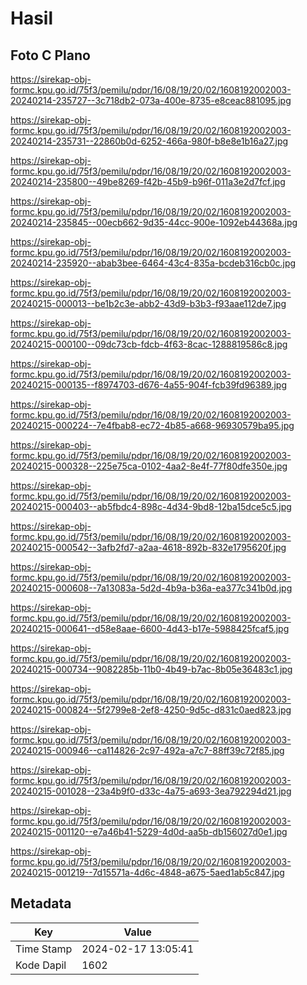 # Hasil

## Foto C Plano

https://sirekap-obj-formc.kpu.go.id/75f3/pemilu/pdpr/16/08/19/20/02/1608192002003-20240214-235727--3c718db2-073a-400e-8735-e8ceac881095.jpg

https://sirekap-obj-formc.kpu.go.id/75f3/pemilu/pdpr/16/08/19/20/02/1608192002003-20240214-235731--22860b0d-6252-466a-980f-b8e8e1b16a27.jpg

https://sirekap-obj-formc.kpu.go.id/75f3/pemilu/pdpr/16/08/19/20/02/1608192002003-20240214-235800--49be8269-f42b-45b9-b96f-011a3e2d7fcf.jpg

https://sirekap-obj-formc.kpu.go.id/75f3/pemilu/pdpr/16/08/19/20/02/1608192002003-20240214-235845--00ecb662-9d35-44cc-900e-1092eb44368a.jpg

https://sirekap-obj-formc.kpu.go.id/75f3/pemilu/pdpr/16/08/19/20/02/1608192002003-20240214-235920--abab3bee-6464-43c4-835a-bcdeb316cb0c.jpg

https://sirekap-obj-formc.kpu.go.id/75f3/pemilu/pdpr/16/08/19/20/02/1608192002003-20240215-000013--be1b2c3e-abb2-43d9-b3b3-f93aae112de7.jpg

https://sirekap-obj-formc.kpu.go.id/75f3/pemilu/pdpr/16/08/19/20/02/1608192002003-20240215-000100--09dc73cb-fdcb-4f63-8cac-1288819586c8.jpg

https://sirekap-obj-formc.kpu.go.id/75f3/pemilu/pdpr/16/08/19/20/02/1608192002003-20240215-000135--f8974703-d676-4a55-904f-fcb39fd96389.jpg

https://sirekap-obj-formc.kpu.go.id/75f3/pemilu/pdpr/16/08/19/20/02/1608192002003-20240215-000224--7e4fbab8-ec72-4b85-a668-96930579ba95.jpg

https://sirekap-obj-formc.kpu.go.id/75f3/pemilu/pdpr/16/08/19/20/02/1608192002003-20240215-000328--225e75ca-0102-4aa2-8e4f-77f80dfe350e.jpg

https://sirekap-obj-formc.kpu.go.id/75f3/pemilu/pdpr/16/08/19/20/02/1608192002003-20240215-000403--ab5fbdc4-898c-4d34-9bd8-12ba15dce5c5.jpg

https://sirekap-obj-formc.kpu.go.id/75f3/pemilu/pdpr/16/08/19/20/02/1608192002003-20240215-000542--3afb2fd7-a2aa-4618-892b-832e1795620f.jpg

https://sirekap-obj-formc.kpu.go.id/75f3/pemilu/pdpr/16/08/19/20/02/1608192002003-20240215-000608--7a13083a-5d2d-4b9a-b36a-ea377c341b0d.jpg

https://sirekap-obj-formc.kpu.go.id/75f3/pemilu/pdpr/16/08/19/20/02/1608192002003-20240215-000641--d58e8aae-6600-4d43-b17e-5988425fcaf5.jpg

https://sirekap-obj-formc.kpu.go.id/75f3/pemilu/pdpr/16/08/19/20/02/1608192002003-20240215-000734--9082285b-11b0-4b49-b7ac-8b05e36483c1.jpg

https://sirekap-obj-formc.kpu.go.id/75f3/pemilu/pdpr/16/08/19/20/02/1608192002003-20240215-000824--5f2799e8-2ef8-4250-9d5c-d831c0aed823.jpg

https://sirekap-obj-formc.kpu.go.id/75f3/pemilu/pdpr/16/08/19/20/02/1608192002003-20240215-000946--ca114826-2c97-492a-a7c7-88ff39c72f85.jpg

https://sirekap-obj-formc.kpu.go.id/75f3/pemilu/pdpr/16/08/19/20/02/1608192002003-20240215-001028--23a4b9f0-d33c-4a75-a693-3ea792294d21.jpg

https://sirekap-obj-formc.kpu.go.id/75f3/pemilu/pdpr/16/08/19/20/02/1608192002003-20240215-001120--e7a46b41-5229-4d0d-aa5b-db156027d0e1.jpg

https://sirekap-obj-formc.kpu.go.id/75f3/pemilu/pdpr/16/08/19/20/02/1608192002003-20240215-001219--7d15571a-4d6c-4848-a675-5aed1ab5c847.jpg


## Metadata

| Key        | Value               |
| ---------- | ------------------- |
| Time Stamp | 2024-02-17 13:05:41 |
| Kode Dapil | 1602                |



